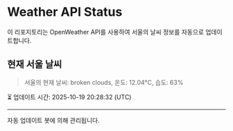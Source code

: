 
# Weather API Status

이 리포지토리는 OpenWeather API를 사용하여 서울의 날씨 정보를 자동으로 업데이트합니다.

## 현재 서울 날씨
> 서울의 현재 날씨: broken clouds, 온도: 12.04°C, 습도: 63%

⏳ 업데이트 시간: 2025-10-19 20:28:32 (UTC)

---
자동 업데이트 봇에 의해 관리됩니다.
